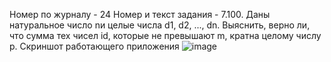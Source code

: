 Номер по журналу - 24
Номер и текст задания - 7.100. Даны натуральное число nи целые числа d1, d2, ...,  dn.   Выяснить, верно ли, что сумма тех чисел id, которые не превышают m, кратна целому числу p. 
Скриншот работающего приложения ![image](https://user-images.githubusercontent.com/114800939/203233983-9334fe8a-7d4b-454f-a178-35468c562181.png)
